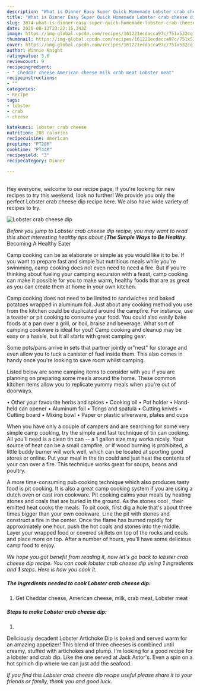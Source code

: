 ```yaml
---
description: "What is Dinner Easy Super Quick Homemade Lobster crab cheese dip"
title: "What is Dinner Easy Super Quick Homemade Lobster crab cheese dip"
slug: 3074-what-is-dinner-easy-super-quick-homemade-lobster-crab-cheese-dip
date: 2020-08-12T23:22:15.343Z
image: https://img-global.cpcdn.com/recipes/161221ecdacca97c/751x532cq70/lobster-crab-cheese-dip-recipe-main-photo.jpg
thumbnail: https://img-global.cpcdn.com/recipes/161221ecdacca97c/751x532cq70/lobster-crab-cheese-dip-recipe-main-photo.jpg
cover: https://img-global.cpcdn.com/recipes/161221ecdacca97c/751x532cq70/lobster-crab-cheese-dip-recipe-main-photo.jpg
author: Winnie Knight
ratingvalue: 3.6
reviewcount: 9
recipeingredient:
- " Cheddar cheese American cheese milk crab meat Lobster meat"
recipeinstructions:
- ""
categories:
- Recipe
tags:
- lobster
- crab
- cheese

katakunci: lobster crab cheese 
nutrition: 208 calories
recipecuisine: American
preptime: "PT28M"
cooktime: "PT44M"
recipeyield: "3"
recipecategory: Dinner

---
```

<br>
Hey everyone, welcome to our recipe page, If you're looking for new recipes to try this weekend, look no further! We provide you only the perfect Lobster crab cheese dip recipe here. We also have wide variety of recipes to try.
<br>


![Lobster crab cheese dip](https://img-global.cpcdn.com/recipes/161221ecdacca97c/751x532cq70/lobster-crab-cheese-dip-recipe-main-photo.jpg)

<i>Before you jump to Lobster crab cheese dip recipe, you may want to read this short interesting healthy tips about {<strong>The Simple Ways to Be Healthy</strong>.</i>
Becoming A Healthy Eater

    
Camp cooking can be as elaborate or simple as you would like it to be. If you want to prepare fast and simple but nutritious meals while you're swimming, camp cooking does not even need to need a fire. But if you're thinking about fueling your camping excursion with a feast, camp cooking can make it possible for you to make warm, healthy foods that are as great as you can create them at home in your own kitchen.

Camp cooking does not need to be limited to sandwiches and baked potatoes wrapped in aluminum foil.  Just about any cooking method you use from the kitchen could be duplicated around the campfire. For instance, use a toaster or pit cooking to consume your food. You could also easily bake foods at a pan over a grill, or boil, braise and beverage. What sort of camping cookware is ideal for you? Camp cooking and cleanup may be easy or a hassle, but it all starts with great camping gear.

Some pots/pans arrive in sets that partner jointly or"nest" for storage and even allow you to tuck a canister of fuel inside them. This also comes in handy once you're looking to save room whilst camping.

Listed below are some camping items to consider with you if you are planning on preparing some meals around the home. These common kitchen items allow you to replicate yummy meals when you're out of doorways.


• Other your favourite herbs and spices
• Cooking oil
• Pot holder
• Hand-held can opener
• Aluminum foil
• Tongs and spatula
• Cutting knives
• Cutting board
• Mixing bowl
• Paper or plastic silverware, plates and cups

When you have only a couple of campers and are searching for some very simple camp cooking, try the simple and fast technique of tin can cooking. All you'll need is a clean tin can -- a 1 gallon size may works nicely. Your source of heat can be a small campfire, or if wood burning is prohibited, a little buddy burner will work well, which can be located at sporting good stores or online. Put your meal in the tin could and just heat the contents of your can over a fire.  This technique works great for soups, beans and poultry.

A more time-consuming pub cooking technique which also produces tasty food is pit cooking.  It is also a great camp cooking system if you are using a dutch oven or cast iron cookware. Pit cooking calms your meals by heating stones and coals that are buried in the ground. As the stones cool , their emitted heat cooks the meals. To pit cook, first dig a hole that's about three times bigger than your own cookware. Line the pit with stones and construct a fire in the center. Once the flame has burned rapidly for approximately one hour, push the hot coals and stones into the middle. Layer your wrapped food or covered skillets on top of the rocks and coals and place more on top. After a number of hours, you'll have some delicious camp food to enjoy.


<i>We hope you got benefit from reading it, now let's go back to lobster crab cheese dip recipe. You can cook lobster crab cheese dip using <strong>1</strong> ingredients and <strong>1</strong> steps. Here is how you cook it.
</i>

##### The ingredients needed to cook Lobster crab cheese dip:

1. Get  Cheddar cheese, American cheese, milk, crab meat, Lobster meat


##### Steps to make Lobster crab cheese dip:

1. 


Deliciously decadent Lobster Artichoke Dip is baked and served warm for an amazing appetizer! This blend of three cheeses is combined until creamy, stuffed with artichokes and plump. I&#39;m looking for a good recipe for a lobster and crab dip. Like the one served at Jack Astor&#39;s. Even a spin on a hot spinich dip where we can just add the seafood. 

<i>If you find this Lobster crab cheese dip recipe useful please share it to your friends or family, thank you and good luck.</i>
